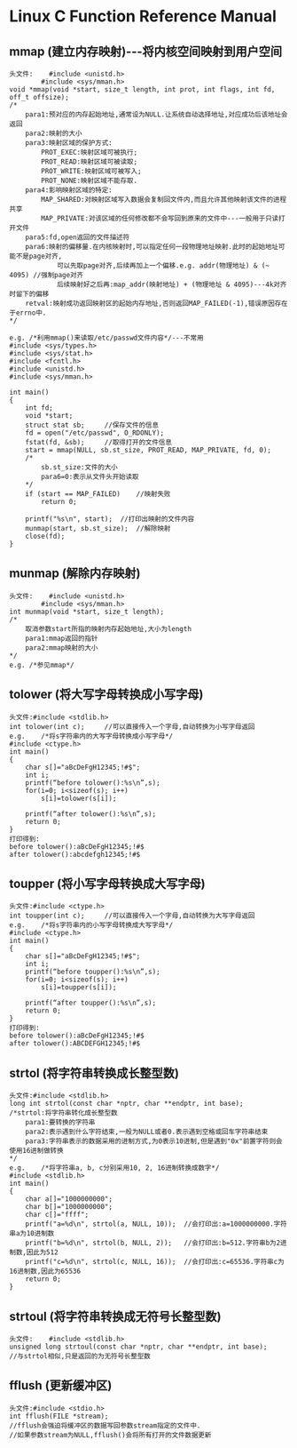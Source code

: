 # Linux C Function Reference Manual

## mmap (建立内存映射)---将内核空间映射到用户空间

	头文件:	#include <unistd.h>
			#include <sys/mman.h>
	void *mmap(void *start, size_t length, int prot, int flags, int fd, off_t offsize);
	/*
		para1:预对应的内存起始地址,通常设为NULL.让系统自动选择地址,对应成功后该地址会返回
		para2:映射的大小
		para3:映射区域的保护方式:
			PROT_EXEC:映射区域可被执行;
			PROT_READ:映射区域可被读取;
			PROT_WRITE:映射区域可被写入;
			PROT_NONE:映射区域不能存取.
		para4:影响映射区域的特定:
			MAP_SHARED:对映射区域写入数据会复制回文件内,而且允许其他映射该文件的进程共享
			MAP_PRIVATE:对该区域的任何修改都不会写回到原来的文件中---一般用于只读打开文件
		para5:fd,open返回的文件描述符
		para6:映射的偏移量.在内核映射时,可以指定任何一段物理地址映射.此时的起始地址可能不是page对齐,
				可以先取page对齐,后续再加上一个偏移.e.g. addr(物理地址) & (~ 4095)	//强制page对齐
				后续映射好之后再:map_addr(映射地址) + (物理地址 & 4095)---4k对齐时留下的偏移
		retval:映射成功返回映射区的起始内存地址,否则返回MAP_FAILED(-1),错误原因存在于errno中.
	*/
	
	e.g. /*利用mmap()来读取/etc/passwd文件内容*/---不常用
	#include <sys/types.h>
	#include <sys/stat.h>
	#include <fcntl.h>
	#include <unistd.h>
	#include <sys/mman.h>

	int main()
	{
		int fd;
		void *start;
		struct stat sb;		//保存文件的信息
		fd = open("/etc/passwd", O_RDONLY);
		fstat(fd, &sb);		//取得打开的文件信息
		start = mmap(NULL, sb.st_size, PROT_READ, MAP_PRIVATE, fd, 0);
		/*
			sb.st_size:文件的大小
			para6=0:表示从文件头开始读取
		*/
		if (start == MAP_FAILED)	//映射失败
			return 0;

		printf("%s\n", start);	//打印出映射的文件内容
		munmap(start, sb.st_size);	//解除映射
		close(fd);
	}
	
## munmap (解除内存映射)

	头文件:	#include <unistd.h>
			#include <sys/mman.h>
	int munmap(void *start, size_t length);
	/*
		取消参数start所指的映射内存起始地址,大小为length
		para1:mmap返回的指针
		para2:mmap映射的大小
	*/
	e.g. /*参见mmap*/

## tolower (将大写字母转换成小写字母)

	头文件:#include <stdlib.h>
	int tolower(int c);		//可以直接传入一个字母,自动转换为小写字母返回
	e.g.	/*将s字符串内的大写字母转换成小写字母*/
	#include <ctype.h>
	int main()
	{
		char s[]="aBcDeFgH12345;!#$";
		int i;
		printf(“before tolower():%s\n”,s);
		for(i=0; i<sizeof(s); i++)
			s[i]=tolower(s[i]);
		
		printf(“after tolower():%s\n”,s);
		return 0;
	}
	打印得到:
	before tolower():aBcDeFgH12345;!#$
	after tolower():abcdefgh12345;!#$

## toupper (将小写字母转换成大写字母)

	头文件:#include <ctype.h>
	int toupper(int c);		//可以直接传入一个字母,自动转换为大写字母返回
	e.g.	/*将s字符串内的小写字母转换成大写字母*/
	#include <ctype.h>
	int main()
	{
		char s[]="aBcDeFgH12345;!#$";
		int i;
		printf(“before toupper():%s\n”,s);
		for(i=0; i<sizeof(s); i++)
			s[i]=toupper(s[i]);
		
		printf(“after toupper():%s\n”,s);
		return 0;
	}
	打印得到:
	before tolower():aBcDeFgH12345;!#$
	after tolower():ABCDEFGH12345;!#$

## strtol (将字符串转换成长整型数)

	头文件:#include <stdlib.h>
	long int strtol(const char *nptr, char **endptr, int base);
	/*strtol:将字符串转化成长整型数
		para1:要转换的字符串
		para2:表示遇到什么字符结束,一般为NULL或者0.表示遇到空格或回车字符串结束
		para3:字符串表示的数据采用的进制方式,为0表示10进制,但是遇到"0x"前置字符则会使用16进制做转换
	*/
	e.g.	/*将字符串a, b, c分别采用10, 2, 16进制转换成数字*/
	#include <stdlib.h>
	int main()
	{
		char a[]="1000000000";
		char b[]="1000000000";
		char c[]="ffff";
		printf("a=%d\n", strtol(a, NULL, 10));	//会打印出:a=1000000000.字符串a为10进制数
		printf("b=%d\n", strtol(b, NULL, 2));	//会打印出:b=512.字符串b为2进制数,因此为512
		printf("c=%d\n", strtol(c, NULL, 16));	//会打印出:c=65536.字符串c为16进制数,因此为65536
		return 0;
	}

## strtoul (将字符串转换成无符号长整型数)

	头文件:	#include <stdlib.h>
	unsigned long strtoul(const char *nptr, char **endptr, int base);
	//与strtol相似,只是返回的为无符号长整型数

## fflush (更新缓冲区)

	头文件:#include <stdio.h>
	int fflush(FILE *stream);
	//fflush会强迫将缓冲区的数据写回参数stream指定的文件中.
	//如果参数stream为NULL,fflush()会将所有打开的文件数据更新 